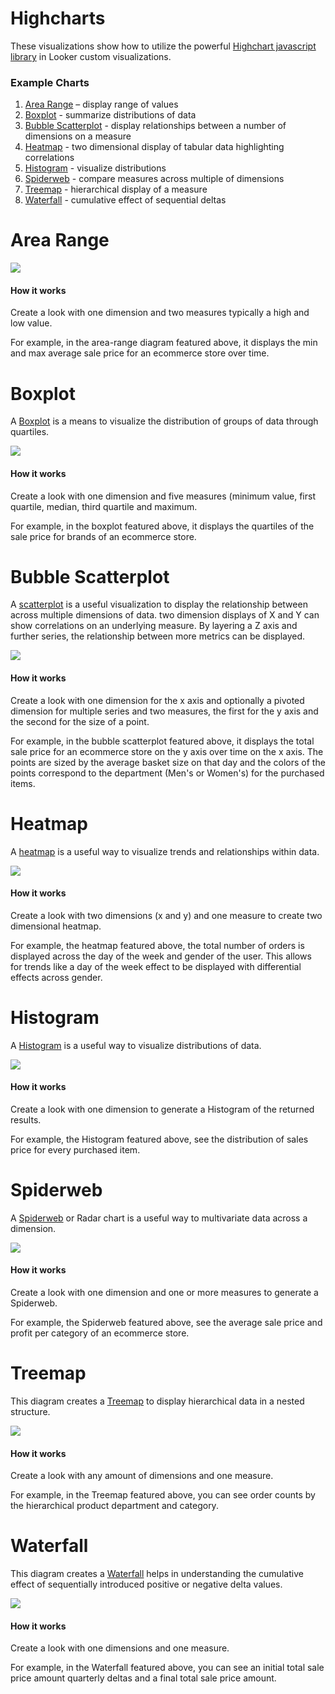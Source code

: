 #  Highcharts

These visualizations show how to utilize the powerful [Highchart javascript library](https://www.highcharts.com/) in Looker custom visualizations.

### Example Charts

 1. [Area Range](#area-range) – display range of values
 1. [Boxplot](#boxplot) - summarize distributions of data
 1. [Bubble Scatterplot](#bubble-scatterplot) - display relationships between a number of dimensions on a measure
 1. [Heatmap](#heatmap) - two dimensional display of tabular data highlighting correlations
 1. [Histogram](#histogram) - visualize distributions
 1. [Spiderweb](#spiderweb) - compare measures across multiple of dimensions
 1. [Treemap](#treemap) - hierarchical display of a measure
 1. [Waterfall](#waterfall) - cumulative effect of sequential deltas

# Area Range

[![](area-range.gif)](/highcharts_arearange.js)

#### How it works

Create a look with one dimension and two measures typically a high and low value.

For example, in the area-range diagram featured above, it displays the min and max average sale price for an ecommerce store over time.

# Boxplot

A [Boxplot](https://en.wikipedia.org/wiki/Box_plot) is a means to visualize the distribution of groups of data through quartiles.

[![](boxplot.gif)](/highcharts_boxplot.js)

#### How it works

Create a look with one dimension and five measures (minimum value, first quartile, median, third quartile and maximum.

For example, in the boxplot featured above, it displays the quartiles of the sale price for brands of an ecommerce store.

# Bubble Scatterplot

A [scatterplot](https://en.wikipedia.org/wiki/Scatter_plot) is a useful visualization to display the relationship between across multiple dimensions of data. two dimension displays of X and Y can show correlations on an underlying measure. By layering a Z axis and further series, the relationship between more metrics can be displayed.

[![](bubble.gif)](/highcharts_bubble.js)

#### How it works

Create a look with one dimension for the x axis and optionally a pivoted dimension for multiple series and two measures, the first for the y axis and the second for the size of a point.

For example, in the bubble scatterplot featured above, it displays the total sale price for an ecommerce store on the y axis over time on the x axis. The points are sized by the average basket size on that day and the colors of the points correspond to the department (Men's or Women's) for the purchased items.

# Heatmap

A [heatmap](https://en.wikipedia.org/wiki/Heat_map) is a useful way to visualize trends and relationships within data.

[![](heatmap.gif)](/highcharts_heatmap.js)

#### How it works

Create a look with two dimensions (x and y) and one measure to create two dimensional heatmap.

For example, the heatmap featured above, the total number of orders is displayed across the day of the week and gender of the user. This allows for trends like a day of the week effect to be displayed with differential effects across gender.

# Histogram

A [Histogram](https://en.wikipedia.org/wiki/Histogram) is a useful way to visualize distributions of data.

[![](histogram.gif)](/highcharts_histogram.js)

#### How it works

Create a look with one dimension to generate a Histogram of the returned results.

For example, the Histogram featured above, see the distribution of sales price for every purchased item.

# Spiderweb

A [Spiderweb](https://en.wikipedia.org/wiki/Radar_chart) or Radar chart is a useful way to multivariate data across a dimension.

[![](spiderweb.gif)](/highcharts_spiderweb.js)

#### How it works

Create a look with one dimension and one or more measures to generate a Spiderweb.

For example, the Spiderweb featured above, see the average sale price and profit per category of an ecommerce store.

# Treemap

This diagram creates a [Treemap](https://en.wikipedia.org/wiki/Treemapping) to display hierarchical data in a nested structure.

[![](treemap.gif)](/highcharts_treemap.js)

#### How it works

Create a look with any amount of dimensions and one measure.

For example, in the Treemap featured above, you can see order counts by the hierarchical product department and category.

# Waterfall

This diagram creates a [Waterfall](https://en.wikipedia.org/wiki/Waterfall_chart) helps in understanding the cumulative effect of sequentially introduced positive or negative delta values.

[![](waterfall.gif)](/highcharts_waterfall.js)

#### How it works

Create a look with one dimensions and one measure.

For example, in the Waterfall featured above, you can see an initial total sale price amount quarterly deltas and a final total sale price amount.



